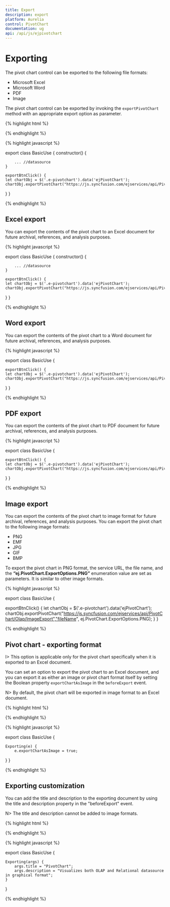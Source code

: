 ```yaml
---
title: Export
description: export
platform: Aurelia
control: PivotChart
documentation: ug
api: /api/js/ejpivotchart
---
```


# Exporting

The pivot chart control can be exported to the following file formats:

* Microsoft Excel
* Microsoft Word
* PDF
* Image

The pivot chart control can be exported by invoking the `exportPivotChart` method with an appropriate export option as parameter.

{% highlight html %}

<template>
  <div>
  <div>
    <ej-pivot-chart e-data-source.bind="pivotData" e-load.bind="loadTheme" e-common-series-options.bind="commonSeries" e-legend.bind="legend"
      e-size.bind="size" e-primary-y-axis.bind="primaryYAxis">
    </ej-pivot-chart>
    </div>
    <div>Exporting:</div>
    <button id="button" ej-button="e-text.bind:textValue1" e-on-click.trigger="exportBtnClick($event)" style="margin-top: 10px">Apply</button>
  </div>
</template>

{% endhighlight %}

{% highlight javascript %}

export class BasicUse {
  constructor() {

        ... //datasource
    }

    exportBtnClick() {
    let chartObj = $('.e-pivotchart').data('ejPivotChart');
    chartObj.exportPivotChart("https://js.syncfusion.com/ejservices/api/PivotChart/Olap/ExcelExport","fileName");
   }
}

{% endhighlight %}

## Excel export

You can export the contents of the pivot chart to an Excel document for future archival, references, and analysis purposes.

{% highlight javascript %}

export class BasicUse {
  constructor() {

        ... //datasource
    }

    exportBtnClick() {
    let chartObj = $('.e-pivotchart').data('ejPivotChart');
    chartObj.exportPivotChart("https://js.syncfusion.com/ejservices/api/PivotChart/Olap/ExcelExport","fileName");
   }
}

{% endhighlight %}

## Word export

You can export the contents of the pivot chart to a Word document for future archival, references, and analysis purposes.

{% highlight javascript %}

export class BasicUse {

    exportBtnClick() {
    let chartObj = $('.e-pivotchart').data('ejPivotChart');
    chartObj.exportPivotChart("https://js.syncfusion.com/ejservices/api/PivotChart/Olap/WordExport","fileName");
   }
}

{% endhighlight %}

## PDF export

You can export the contents of the pivot chart to PDF document for future archival, references, and analysis purposes.

{% highlight javascript %}

export class BasicUse {

    exportBtnClick() {
    let chartObj = $('.e-pivotchart').data('ejPivotChart');
    chartObj.exportPivotChart("https://js.syncfusion.com/ejservices/api/PivotChart/Olap/PDFExport","fileName");
   }
}

{% endhighlight %}

## Image export

You can export the contents of the pivot chart to image format for future archival, references, and analysis purposes. You can export the pivot chart to the following image formats:

* PNG
* EMF
* JPG
* GIF
* BMP

To export the pivot chart in PNG format, the service URL, the file name, and the **“ej.PivotChart.ExportOptions.PNG”** enumeration value are set as parameters. It is similar to other image formats.

{% highlight javascript %}

export class BasicUse {

  exportBtnClick() {
    let chartObj = $('.e-pivotchart').data('ejPivotChart');
    chartObj.exportPivotChart("https://js.syncfusion.com/ejservices/api/PivotChart/Olap/ImageExport","fileName", ej.PivotChart.ExportOptions.PNG);
   }
}

{% endhighlight %}

## Pivot chart - exporting format

I> This option is applicable only for the pivot chart specifically when it is exported to an Excel document.

You can set an option to export the pivot chart to an Excel document, and you can export it as either an image or pivot chart format itself by setting the Boolean property `exportChartAsImage` in the `beforeExport` event.

N> By default, the pivot chart will be exported in image format to an Excel document.

{% highlight html %}

<template>
  <div>
    <ej-pivot-chart  e-on-before-exporting.delegate="Exporting($event.detail)">
    </ej-pivot-chart>
  </div>
</template>

{% endhighlight %}

{% highlight javascript %}

export class BasicUse {

    Exporting(e) {
        e.exportChartAsImage = true;
   }
}

{% endhighlight %}

## Exporting customization

You can add the title and description to the exporting document by using the title and description property in the "beforeExport" event.

N> The title and description cannot be added to image formats.

{% highlight html %}

<template>
   <div>
   <ej-pivot-chart id="PivotChart1" e-on-before-export.delegate="Exporting($event.detail)">
    </ej-pivot-chart>
    </div>
</template>

{% endhighlight %}

{% highlight javascript %}

export class BasicUse {

    Exporting(args) {
        args.title = "PivotChart";
        args.description = "Visualizes both OLAP and Relational datasource in graphical format";
    }
}

{% endhighlight %}

